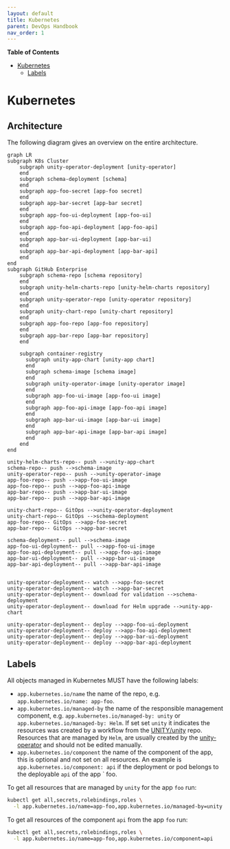 ```yaml
---
layout: default
title: Kubernetes
parent: DevOps Handbook
nav_order: 1
---
```


**Table of Contents**

<!-- START doctoc generated TOC please keep comment here to allow auto update -->
<!-- DON'T EDIT THIS SECTION, INSTEAD RE-RUN doctoc TO UPDATE -->

- [Kubernetes](#kubernetes)
  - [Labels](#labels)

<!-- END doctoc generated TOC please keep comment here to allow auto update -->

# Kubernetes

## Architecture

The following diagram gives an overview on the entire architecture.

```mermaid
graph LR
subgraph K8s Cluster
    subgraph unity-operator-deployment [unity-operator]
    end
    subgraph schema-deployment [schema]
    end
    subgraph app-foo-secret [app-foo secret]
    end
    subgraph app-bar-secret [app-bar secret]
    end
    subgraph app-foo-ui-deployment [app-foo-ui]
    end
    subgraph app-foo-api-deployment [app-foo-api]
    end
    subgraph app-bar-ui-deployment [app-bar-ui]
    end
    subgraph app-bar-api-deployment [app-bar-api]
    end
end
subgraph GitHub Enterprise
    subgraph schema-repo [schema repository]
    end
    subgraph unity-helm-charts-repo [unity-helm-charts repository]
    end
    subgraph unity-operator-repo [unity-operator repository]
    end
    subgraph unity-chart-repo [unity-chart repository]
    end
    subgraph app-foo-repo [app-foo repository]
    end
    subgraph app-bar-repo [app-bar repository]
    end

    subgraph container-registry
      subgraph unity-app-chart [unity-app chart]
      end
      subgraph schema-image [schema image]
      end
      subgraph unity-operator-image [unity-operator image]
      end
      subgraph app-foo-ui-image [app-foo-ui image]
      end
      subgraph app-foo-api-image [app-foo-api image]
      end
      subgraph app-bar-ui-image [app-bar-ui image]
      end
      subgraph app-bar-api-image [app-bar-api image]
      end
    end
end

unity-helm-charts-repo-- push -->unity-app-chart
schema-repo-- push -->schema-image
unity-operator-repo-- push -->unity-operator-image
app-foo-repo-- push -->app-foo-ui-image
app-foo-repo-- push -->app-foo-api-image
app-bar-repo-- push -->app-bar-ui-image
app-bar-repo-- push -->app-bar-api-image

unity-chart-repo-- GitOps -->unity-operator-deployment
unity-chart-repo-- GitOps -->schema-deployment
app-foo-repo-- GitOps -->app-foo-secret
app-bar-repo-- GitOps -->app-bar-secret

schema-deployment-- pull -->schema-image
app-foo-ui-deployment-- pull -->app-foo-ui-image
app-foo-api-deployment-- pull -->app-foo-api-image
app-bar-ui-deployment-- pull -->app-bar-ui-image
app-bar-api-deployment-- pull -->app-bar-api-image


unity-operator-deployment-- watch -->app-foo-secret
unity-operator-deployment-- watch -->app-bar-secret
unity-operator-deployment-- download for validation -->schema-deployment
unity-operator-deployment-- download for Helm upgrade -->unity-app-chart

unity-operator-deployment-- deploy -->app-foo-ui-deployment
unity-operator-deployment-- deploy -->app-foo-api-deployment
unity-operator-deployment-- deploy -->app-bar-ui-deployment
unity-operator-deployment-- deploy -->app-bar-api-deployment
```

## Labels

All objects managed in Kubernetes MUST have the following labels:

* `app.kubernetes.io/name` the name of the repo, e.g. `app.kubernetes.io/name: app-foo`.
* `app.kubernetes.io/managed-by` the name of the responsible management component,
  e.g. `app.kubernetes.io/managed-by: unity` or `app.kubernetes.io/managed-by: Helm`.
  If set set `unity` it indicates the resources was created by a workflow from
  the [UNITY/unity](https://atc-github.azure.cloud.bmw/UNITY/unity) repo.
  Resources that are managed by `Helm`, are usually created by
  the [unity-operator](https://atc-github.azure.cloud.bmw/UNITY/unity-operator) and should not be edited manually.
* `app.kubernetes.io/component` the name of the component of the app, this is optional and not set on all resources.
  An example is `app.kubernetes.io/component: api` if the deployment or pod belongs to the deployable `api` of the app `
  foo.

To get all resources that are managed by `unity` for the app `foo` run:

```bash
kubectl get all,secrets,rolebindings,roles \
  -l app.kubernetes.io/name=app-foo,app.kubernetes.io/managed-by=unity
```

To get all resources of the component `api` from the app `foo` run:

```bash
kubectl get all,secrets,rolebindings,roles \
  -l app.kubernetes.io/name=app-foo,app.kubernetes.io/component=api
```

